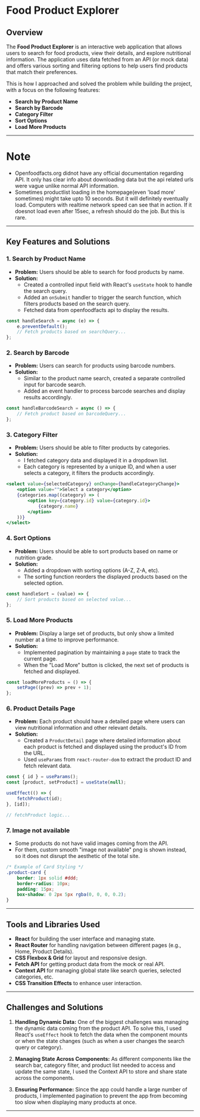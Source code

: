 

# Food Product Explorer

## Overview

The **Food Product Explorer** is an interactive web application that allows users to search for food products, view their details, and explore nutritional information. The application uses data fetched from an API (or mock data) and offers various sorting and filtering options to help users find products that match their preferences. 

This is how I approached and solved the problem while building the project, with a focus on the following features:

- **Search by Product Name**
- **Search by Barcode**
- **Category Filter**
- **Sort Options**
- **Load More Products**

---
# Note 
- Openfoodfacts.org didnot have any official documentation regarding API. It only has clear info about   downloading data but the api related urls were vague unlike normal API information.
- Sometimes productlist loading in the homepage(even 'load more' sometimes) might take upto 10 seconds. But it will definitely eventually load. Computers with realtime network speed can see that in action. If it doesnot load even after 15sec, a refresh should do the job. But this is rare.

---

## Key Features and Solutions

### 1. **Search by Product Name**
   - **Problem:** Users should be able to search for food products by name.
   - **Solution:** 
     - Created a controlled input field with React's `useState` hook to handle the search query.
     - Added an `onSubmit` handler to trigger the search function, which filters products based on the search query.
     - Fetched data from openfoodfacts api to display the results.

```jsx
const handleSearch = async (e) => {
    e.preventDefault();
    // Fetch products based on searchQuery...
};
```

### 2. **Search by Barcode**
   - **Problem:** Users can search for products using barcode numbers.
   - **Solution:** 
     - Similar to the product name search, created a separate controlled input for barcode search.
     - Added an event handler to process barcode searches and display results accordingly.

```jsx
const handleBarcodeSearch = async () => {
    // Fetch product based on barcodeQuery...
};
```

### 3. **Category Filter**
   - **Problem:** Users should be able to filter products by categories.
   - **Solution:** 
     - I fetched category data and displayed it in a dropdown list.
     - Each category is represented by a unique ID, and when a user selects a category, it filters the products accordingly.

```jsx
<select value={selectedCategory} onChange={handleCategoryChange}>
    <option value="">Select a category</option>
    {categories.map((category) => (
        <option key={category.id} value={category.id}>
            {category.name}
        </option>
    ))}
</select>
```

### 4. **Sort Options**
   - **Problem:** Users should be able to sort products based on name or nutrition grade.
   - **Solution:** 
     - Added a dropdown with sorting options (A-Z, Z-A, etc).
     - The sorting function reorders the displayed products based on the selected option.

```jsx
const handleSort = (value) => {
    // Sort products based on selected value...
};
```

### 5. **Load More Products**
   - **Problem:** Display a large set of products, but only show a limited number at a time to improve performance.
   - **Solution:** 
     - Implemented pagination by maintaining a `page` state to track the current page.
     - When the "Load More" button is clicked, the next set of products is fetched and displayed.

```jsx
const loadMoreProducts = () => {
    setPage((prev) => prev + 1);
};
```

### 6. **Product Details Page**
   - **Problem:** Each product should have a detailed page where users can view nutritional information and other relevant details.
   - **Solution:** 
     - Created a `ProductDetail` page where detailed information about each product is fetched and displayed using the product's ID from the URL.
     - Used `useParams` from `react-router-dom` to extract the product ID and fetch relevant data.

```jsx
const { id } = useParams();
const [product, setProduct] = useState(null);

useEffect(() => {
    fetchProduct(id);
}, [id]);

// fetchProduct logic...
```

### 7. **Image not available**
   -  Some products do not have valid images coming from the API.
   -  For them, custom smooth "image not available" png is shown instead, so it does not disrupt the aesthetic of the total site.

```css
/* Example of Card Styling */
.product-card {
    border: 1px solid #ddd;
    border-radius: 10px;
    padding: 15px;
    box-shadow: 0 2px 5px rgba(0, 0, 0, 0.2);
}
```

---

## Tools and Libraries Used

- **React** for building the user interface and managing state.
- **React Router** for handling navigation between different pages (e.g., Home, Product Details).
- **CSS Flexbox & Grid** for layout and responsive design.
- **Fetch API** for getting product data from the mock or real API.
- **Context API** for managing global state like search queries, selected categories, etc.
- **CSS Transition Effects** to enhance user interaction.

---

## Challenges and Solutions

1. **Handling Dynamic Data:** One of the biggest challenges was managing the dynamic data coming from the product API. To solve this, I used React's `useEffect` hook to fetch the data when the component mounts or when the state changes (such as when a user changes the search query or category).
   
2. **Managing State Across Components:** As different components like the search bar, category filter, and product list needed to access and update the same state, I used the Context API to store and share state across the components.

3. **Ensuring Performance:** Since the app could handle a large number of products, I implemented pagination to prevent the app from becoming too slow when displaying many products at once.

---



